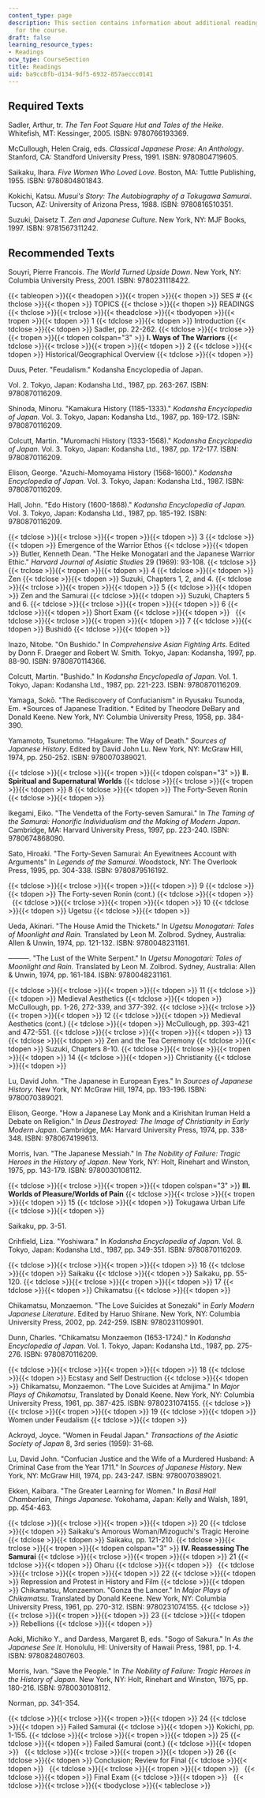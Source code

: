 ```yaml
---
content_type: page
description: This section contains information about additional reading materials
  for the course.
draft: false
learning_resource_types:
- Readings
ocw_type: CourseSection
title: Readings
uid: ba9cc8fb-d134-9df5-6932-857aeccc0141
---
```

## Required Texts

Sadler, Arthur, tr. *The Ten Foot Square Hut and Tales of the Heike*. Whitefish, MT: Kessinger, 2005. ISBN: 9780766193369.

McCullough, Helen Craig, eds. *Classical Japanese Prose: An Anthology*. Stanford, CA: Standford University Press, 1991. ISBN: 9780804719605.

Saikaku, Ihara. *Five Women Who Loved Love*. Boston, MA: Tuttle Publishing, 1955. ISBN: 9780804801843.

Kokichi, Katsu. *Musui's Story: The Autobiography of a Tokugawa Samurai*. Tucson, AZ: University of Arizona Press, 1988. ISBN: 9780816510351.

Suzuki, Daisetz T. *Zen and Japanese Culture*. New York, NY: MJF Books, 1997. ISBN: 9781567311242.

## Recommended Texts

Souyri, Pierre Francois. *The World Turned Upside Down*. New York, NY: Columbia University Press, 2001. ISBN: 9780231118422.

{{< tableopen >}}{{< theadopen >}}{{< tropen >}}{{< thopen >}}
SES #
{{< thclose >}}{{< thopen >}}
TOPICS
{{< thclose >}}{{< thopen >}}
READINGS
{{< thclose >}}{{< trclose >}}{{< theadclose >}}{{< tbodyopen >}}{{< tropen >}}{{< tdopen >}}
1
{{< tdclose >}}{{< tdopen >}}
Introduction
{{< tdclose >}}{{< tdopen >}}
Sadler, pp. 22-262.
{{< tdclose >}}{{< trclose >}}{{< tropen >}}{{< tdopen colspan="3" >}}
**I. Ways of The Warriors**
{{< tdclose >}}{{< trclose >}}{{< tropen >}}{{< tdopen >}}
2
{{< tdclose >}}{{< tdopen >}}
Historical/Geographical Overview
{{< tdclose >}}{{< tdopen >}}

Duus, Peter. "Feudalism." Kodansha Encyclopedia of Japan.

Vol. 2. Tokyo, Japan: Kodansha Ltd., 1987, pp. 263-267. ISBN: 9780870116209.

Shinoda, Minoru. "Kamakura History (1185-1333)." *Kodansha Encyclopedia of Japan.* Vol. 3. Tokyo, Japan: Kodansha Ltd., 1987, pp. 169-172. ISBN: 9780870116209.

Colcutt, Martin. "Muromachi History (1333-1568)." *Kodansha Encyclopedia of Japan.* Vol. 3. Tokyo, Japan: Kodansha Ltd., 1987, pp. 172-177. ISBN: 9780870116209.

Elison, George. "Azuchi-Momoyama History (1568-1600)." *Kodansha Encyclopedia of Japan.* Vol. 3. Tokyo, Japan: Kodansha Ltd., 1987. ISBN: 9780870116209.

Hall, John. "Edo History (1600-1868)." *Kodansha Encyclopedia of Japan.* Vol. 3. Tokyo, Japan: Kodansha Ltd., 1987, pp. 185-192. ISBN: 9780870116209.

{{< tdclose >}}{{< trclose >}}{{< tropen >}}{{< tdopen >}}
3
{{< tdclose >}}{{< tdopen >}}
Emergence of the Warrior Ethos
{{< tdclose >}}{{< tdopen >}}
Butler, Kenneth Dean. "The Heike Monogatari and the Japanese Warrior Ethic." *Harvard Journal of Asiatic Studies* 29 (1969): 93-108.
{{< tdclose >}}{{< trclose >}}{{< tropen >}}{{< tdopen >}}
4
{{< tdclose >}}{{< tdopen >}}
Zen
{{< tdclose >}}{{< tdopen >}}
Suzuki, Chapters 1, 2, and 4.
{{< tdclose >}}{{< trclose >}}{{< tropen >}}{{< tdopen >}}
5
{{< tdclose >}}{{< tdopen >}}
Zen and the Samurai
{{< tdclose >}}{{< tdopen >}}
Suzuki, Chapters 5 and 6.
{{< tdclose >}}{{< trclose >}}{{< tropen >}}{{< tdopen >}}
6
{{< tdclose >}}{{< tdopen >}}
Short Exam
{{< tdclose >}}{{< tdopen >}}
 
{{< tdclose >}}{{< trclose >}}{{< tropen >}}{{< tdopen >}}
7
{{< tdclose >}}{{< tdopen >}}
Bushidô
{{< tdclose >}}{{< tdopen >}}

Inazo, Nitobe. "On Bushido." In *Comprehensive Asian Fighting Arts*. Edited by Donn F. Draeger and Robert W. Smith. Tokyo, Japan: Kodansha, 1997, pp. 88-90. ISBN: 9780870114366.

Colcutt, Martin. "Bushido." In *Kodansha Encyclopedia of Japan.* Vol. 1. Tokyo, Japan: Kodansha Ltd., 1987, pp. 221-223. ISBN: 9780870116209.

Yamaga, Sokō. "The Rediscovery of Confucianism" in Ryusaku Tsunoda, Em. *Sources of Japanese Tradition. * Edited by Theodore DeBary and Donald Keene. New York, NY: Columbia University Press, 1958, pp. 384-390.

Yamamoto, Tsunetomo. "Hagakure: The Way of Death." *Sources of Japanese History*. Edited by David John Lu. New York, NY: McGraw Hill, 1974, pp. 250-252. ISBN: 9780070389021.

{{< tdclose >}}{{< trclose >}}{{< tropen >}}{{< tdopen colspan="3" >}}
**II. Spiritual and Supernatural Worlds**
{{< tdclose >}}{{< trclose >}}{{< tropen >}}{{< tdopen >}}
8
{{< tdclose >}}{{< tdopen >}}
The Forty-Seven Ronin
{{< tdclose >}}{{< tdopen >}}

Ikegami, Eiko. "The Vendetta of the Forty-seven Samurai." In *The Taming of the Samurai: Honorific Individualism and the Making of Modern Japan*. Cambridge, MA: Harvard University Press, 1997, pp. 223-240. ISBN: 9780674868090.

Sato, Hiroaki. "The Forty-Seven Samurai: An Eyewitnees Account with Arguments" In *Legends of the Samurai*. Woodstock, NY: The Overlook Press, 1995, pp. 304-338. ISBN: 9780879516192.

{{< tdclose >}}{{< trclose >}}{{< tropen >}}{{< tdopen >}}
9
{{< tdclose >}}{{< tdopen >}}
The Forty-seven Ronin (cont.)
{{< tdclose >}}{{< tdopen >}}
 
{{< tdclose >}}{{< trclose >}}{{< tropen >}}{{< tdopen >}}
10
{{< tdclose >}}{{< tdopen >}}
Ugetsu
{{< tdclose >}}{{< tdopen >}}

Ueda, Akinari. "The House Amid the Thickets." In *Ugetsu Monogatari: Tales of Moonlight and Rain.* Translated by Leon M. Zolbrod. Sydney, Australia: Allen & Unwin, 1974, pp. 121-132. ISBN: 9780048231161.

———. "The Lust of the White Serpent." In *Ugetsu Monogatari: Tales of Moonlight and Rain.* Translated by Leon M. Zolbrod. Sydney, Australia: Allen & Unwin, 1974, pp. 161-184. ISBN: 9780048231161.

{{< tdclose >}}{{< trclose >}}{{< tropen >}}{{< tdopen >}}
11
{{< tdclose >}}{{< tdopen >}}
Medieval Aesthetics
{{< tdclose >}}{{< tdopen >}}
McCullough, pp. 1-26, 272-339, and 377-392.
{{< tdclose >}}{{< trclose >}}{{< tropen >}}{{< tdopen >}}
12
{{< tdclose >}}{{< tdopen >}}
Medieval Aesthetics (cont.)
{{< tdclose >}}{{< tdopen >}}
McCullough, pp. 393-421 and 472-551.
{{< tdclose >}}{{< trclose >}}{{< tropen >}}{{< tdopen >}}
13
{{< tdclose >}}{{< tdopen >}}
Zen and the Tea Ceremony
{{< tdclose >}}{{< tdopen >}}
Suzuki, Chapters 8-10.
{{< tdclose >}}{{< trclose >}}{{< tropen >}}{{< tdopen >}}
14
{{< tdclose >}}{{< tdopen >}}
Christianity
{{< tdclose >}}{{< tdopen >}}

Lu, David John. "The Japanese in European Eyes." In *Sources of Japanese History*. New York, NY: McGraw Hill, 1974, pp. 193-196. ISBN: 9780070389021.

Elison, George. "How a Japanese Lay Monk and a Kirishitan Iruman Held a Debate on Religion." In *Deus Destroyed: The Image of Christianity in Early Modern Japan*. Cambridge, MA: Harvard University Press, 1974, pp. 338-348. ISBN: 9780674199613.

Morris, Ivan. "The Japanese Messiah." In *The Nobility of Failure: Tragic Heroes in the History of Japan*. New York, NY: Holt, Rinehart and Winston, 1975, pp. 143-179. ISBN: 9780030108112.

{{< tdclose >}}{{< trclose >}}{{< tropen >}}{{< tdopen colspan="3" >}}
**III. Worlds of Pleasure/Worlds of Pain**
{{< tdclose >}}{{< trclose >}}{{< tropen >}}{{< tdopen >}}
15
{{< tdclose >}}{{< tdopen >}}
Tokugawa Urban Life
{{< tdclose >}}{{< tdopen >}}

Saikaku, pp. 3-51.

Crihfield, Liza. "Yoshiwara." In *Kodansha Encyclopedia of Japan*. Vol. 8. Tokyo, Japan: Kodansha Ltd., 1987, pp. 349-351. ISBN: 9780870116209.

{{< tdclose >}}{{< trclose >}}{{< tropen >}}{{< tdopen >}}
16
{{< tdclose >}}{{< tdopen >}}
Saikaku
{{< tdclose >}}{{< tdopen >}}
Saikaku, pp. 55-120.
{{< tdclose >}}{{< trclose >}}{{< tropen >}}{{< tdopen >}}
17
{{< tdclose >}}{{< tdopen >}}
Chikamatsu
{{< tdclose >}}{{< tdopen >}}

Chikamatsu, Monzaemon. "The Love Suicides at Sonezaki" in *Early Modern Japanese Literature*. Edited by Haruo Shirane. New York, NY: Columbia University Press, 2002, pp. 242-259. ISBN: 9780231109901.

Dunn, Charles. "Chikamatsu Monzaemon (1653-1724)." In *Kodansha Encyclopedia of Japan*. Vol. 1. Tokyo, Japan: Kodansha Ltd., 1987, pp. 275-276. ISBN: 9780870116209.

{{< tdclose >}}{{< trclose >}}{{< tropen >}}{{< tdopen >}}
18
{{< tdclose >}}{{< tdopen >}}
Ecstasy and Self Destruction
{{< tdclose >}}{{< tdopen >}}
Chikamatsu, Monzaemon. "The Love Suicides at Amijima." In *Major Plays of Chikamatsu*, Translated by Donald Keene. New York, NY: Columbia University Press, 1961, pp. 387-425. ISBN: 9780231074155.
{{< tdclose >}}{{< trclose >}}{{< tropen >}}{{< tdopen >}}
19
{{< tdclose >}}{{< tdopen >}}
Women under Feudalism
{{< tdclose >}}{{< tdopen >}}

Ackroyd, Joyce. "Women in Feudal Japan." *Transactions of the Asiatic Society of Japan* 8, 3rd series (1959): 31-68.

Lu, David John. "Confucian Justice and the Wife of a Murdered Husband: A Criminal Case from the Year 1711." In *Sources of Japanese History*. New York, NY: McGraw Hill, 1974, pp. 243-247. ISBN: 9780070389021.

Ekken, Kaibara. "The Greater Learning for Women." In *Basil Hall Chamberlain, Things Japanese*. Yokohama, Japan: Kelly and Walsh, 1891, pp. 454-463.

{{< tdclose >}}{{< trclose >}}{{< tropen >}}{{< tdopen >}}
20
{{< tdclose >}}{{< tdopen >}}
Saikaku's Amorous Woman/Mizoguchi's Tragic Heroine
{{< tdclose >}}{{< tdopen >}}
Saikaku, pp. 121-210.
{{< tdclose >}}{{< trclose >}}{{< tropen >}}{{< tdopen colspan="3" >}}
**IV. Reassessing The Samurai**
{{< tdclose >}}{{< trclose >}}{{< tropen >}}{{< tdopen >}}
21
{{< tdclose >}}{{< tdopen >}}
Oharu
{{< tdclose >}}{{< tdopen >}}
 
{{< tdclose >}}{{< trclose >}}{{< tropen >}}{{< tdopen >}}
22
{{< tdclose >}}{{< tdopen >}}
Repression and Protest in History and Film
{{< tdclose >}}{{< tdopen >}}
Chikamatsu, Monzaemon. "Gonza the Lancer." In *Major Plays of Chikamatsu*. Translated by Donald Keene. New York, NY: Columbia University Press, 1961, pp. 270-312. ISBN: 9780231074155.
{{< tdclose >}}{{< trclose >}}{{< tropen >}}{{< tdopen >}}
23
{{< tdclose >}}{{< tdopen >}}
Rebellions
{{< tdclose >}}{{< tdopen >}}

Aoki, Michiko Y., and Dardess, Margaret B, eds. "Sogo of Sakura." In *As the Japanese See It*. Honolulu, HI: University of Hawaii Press, 1981, pp. 1-4. ISBN: 9780824807603.

Morris, Ivan. "Save the People." In *The Nobility of Failure: Tragic Heroes in the History of Japan*. New York, NY: Holt, Rinehart and Winston, 1975, pp. 180-216. ISBN: 9780030108112.

Norman, pp. 341-354.

{{< tdclose >}}{{< trclose >}}{{< tropen >}}{{< tdopen >}}
24
{{< tdclose >}}{{< tdopen >}}
Failed Samurai
{{< tdclose >}}{{< tdopen >}}
Kokichi, pp. 1-155.
{{< tdclose >}}{{< trclose >}}{{< tropen >}}{{< tdopen >}}
25
{{< tdclose >}}{{< tdopen >}}
Failed Samurai (cont.)
{{< tdclose >}}{{< tdopen >}}
 
{{< tdclose >}}{{< trclose >}}{{< tropen >}}{{< tdopen >}}
26
{{< tdclose >}}{{< tdopen >}}
Conclusion; Review for Final
{{< tdclose >}}{{< tdopen >}}
 
{{< tdclose >}}{{< trclose >}}{{< tropen >}}{{< tdopen >}}
 
{{< tdclose >}}{{< tdopen >}}
Final Exam
{{< tdclose >}}{{< tdopen >}}
 
{{< tdclose >}}{{< trclose >}}{{< tbodyclose >}}{{< tableclose >}}
